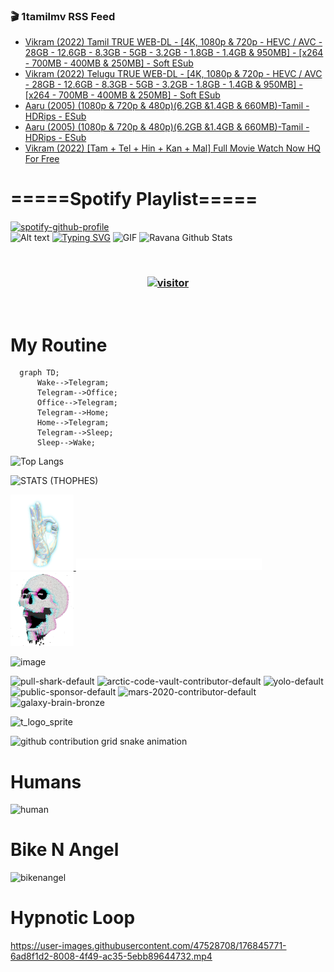 ### 🎬 1tamilmv RSS Feed

<!-- BLOG-POST-LIST:START -->
- [Vikram &lpar;2022&rpar; Tamil TRUE WEB-DL - [4K, 1080p &amp; 720p - HEVC / AVC - 28GB - 12.6GB - 8.3GB - 5GB - 3.2GB - 1.8GB - 1.4GB &amp; 950MB] - [x264 - 700MB - 400MB &amp; 250MB] - Soft ESub](https://www.1tamilmv.space/index.php?/forums/topic/165166-vikram-2022-tamil-true-web-dl-4k-1080p-720p-hevc-avc-28gb-126gb-83gb-5gb-32gb-18gb-14gb-950mb-x264-700mb-400mb-250mb-soft-esub/&do=findComment&comment=330116)
- [Vikram &lpar;2022&rpar; Telugu TRUE WEB-DL - [4K, 1080p &amp; 720p - HEVC / AVC - 28GB - 12.6GB - 8.3GB - 5GB - 3.2GB - 1.8GB - 1.4GB &amp; 950MB] - [x264 - 700MB - 400MB &amp; 250MB] - Soft ESub](https://www.1tamilmv.space/index.php?/forums/topic/165176-vikram-2022-telugu-true-web-dl-4k-1080p-720p-hevc-avc-28gb-126gb-83gb-5gb-32gb-18gb-14gb-950mb-x264-700mb-400mb-250mb-soft-esub/&do=findComment&comment=330115)
- [Aaru &lpar;2005&rpar; &lpar;1080p &amp; 720p &amp; 480p&rpar;&lpar;6.2GB &amp;1.4GB &amp; 660MB&rpar;-Tamil - HDRips - ESub](https://www.1tamilmv.space/index.php?/forums/topic/148293-aaru-2005-1080p-720p-480p62gb-14gb-660mb-tamil-hdrips-esub/&do=findComment&comment=330114)
- [Aaru &lpar;2005&rpar; &lpar;1080p &amp; 720p &amp; 480p&rpar;&lpar;6.2GB &amp;1.4GB &amp; 660MB&rpar;-Tamil - HDRips - ESub](https://www.1tamilmv.space/index.php?/forums/topic/148293-aaru-2005-1080p-720p-480p62gb-14gb-660mb-tamil-hdrips-esub/&do=findComment&comment=330113)
- [Vikram &lpar;2022&rpar; [Tam + Tel + Hin + Kan + Mal] Full Movie Watch Now HQ For Free](https://www.1tamilmv.space/index.php?/forums/topic/165188-vikram-2022-tam-tel-hin-kan-mal-full-movie-watch-now-hq-for-free/&do=findComment&comment=330112)
<!-- BLOG-POST-LIST:END -->

# =====Spotify Playlist=====
[![spotify-github-profile](https://spotify-github-profile.vercel.app/api/view?uid=31rfzgmuvvewegdlxvlev4ynz4vu&cover_image=true&theme=default&bar_color=53b14f&bar_color_cover=true)](https://ravana69.github.io/rss)
</br>
![Alt text](https://spotify-recently-played-readme.vercel.app/api?user=31rfzgmuvvewegdlxvlev4ynz4vu)
[![Typing SVG](https://readme-typing-svg.herokuapp.com?color=%2336BCF7&center=true&vCenter=true&multiline=true&height=81&lines=I+AM+RAVANA;CONTACT+ME+ON+TELEGRAM%3A+%40R4V4N4)](https://git.io/typing-svg)
<img align="centre" height="400px" width="490px" alt="GIF" src="https://github.com/ravana69/ravana69/blob/master/rvm.gif" />
![Ravana Github Stats](https://github-readme-stats.vercel.app/api?username=ravana69&&show_icons=true&theme=radical)

<br />
<h3 align="center"> <a href="https://t.me/r4v4n4"><img src="https://profile-counter.glitch.me/ravana69/count.svg" alt="visitor" width="600"></a> </h3>
</br>

<H1>My Routine</H1>

```mermaid
  graph TD;
      Wake-->Telegram;
      Telegram-->Office;
      Office-->Telegram;
      Telegram-->Home;
      Home-->Telegram;
      Telegram-->Sleep;
      Sleep-->Wake;
```
![Top Langs](https://github-readme-stats.vercel.app/api/top-langs/?username=ravana69&&show_icons=true&theme=radical)

![STATS (THOPHES)](https://github-profile-trophy.vercel.app/?username=ravana69&theme=gruvbox&margin-w=10&margin-h=15&column=8)
<br />
<p align="left">
    <a href="#">
        <img width="20%" src="./assets/images/hand.gif" alt="" />
    </a>
    <a href="#">
        <img width="59%" src="./assets/images/spacer.png" alt="" >
    </a>
    <a href="#">
        <img width="20%" src="./assets/images/skull.gif" alt="" />
    </a>
</p>


![image](https://user-images.githubusercontent.com/47528708/175298537-0623dc00-7b1a-4ec1-b5b1-71768763a234.png)

<img width="148" alt="pull-shark-default" src="https://user-images.githubusercontent.com/47528708/176419715-70981865-4dc6-489a-8a1a-06842db67b15.gif"> <img width="148" alt="arctic-code-vault-contributor-default" src="https://user-images.githubusercontent.com/47528708/175267501-e1fbbb8f-c2b2-4882-b865-2ac4debef26c.png"> <img width="148" alt="yolo-default" src="https://user-images.githubusercontent.com/47528708/175267654-281a1880-1129-4b7b-bf2f-de5dd2bc5afa.png"> <img width="148" alt="public-sponsor-default" src="https://user-images.githubusercontent.com/47528708/175268448-2e78cc75-fb25-4d76-bd22-7df520446b45.png"> <img width="148" alt="mars-2020-contributor-default" src="https://user-images.githubusercontent.com/47528708/175268475-de6d987a-3be9-4353-86a5-23b422559355.png"> <img width="148" alt="galaxy-brain-bronze" src="https://user-images.githubusercontent.com/47528708/176419717-e2fdca8b-0fdc-47dd-9511-a7ff52178a33.gif">

![t_logo_sprite](https://user-images.githubusercontent.com/47528708/175293007-21ff1792-1fca-4be3-bcae-12fdc3aa414f.svg)

![github contribution grid snake animation](https://raw.githubusercontent.com/ravana69/ravana69/output/github-contribution-grid-snake-dark.svg#gh-dark-mode-only)

# Humans
<img width="170" alt="human" src="https://user-images.githubusercontent.com/47528708/176413829-c142d478-1c96-4c3c-a2a4-2dd35374c335.gif">

# Bike N Angel
<img width="170" alt="bikenangel" src="https://user-images.githubusercontent.com/47528708/176616968-3a44f91e-8016-477c-9bb5-c4689a1adbee.gif">

# Hypnotic Loop

https://user-images.githubusercontent.com/47528708/176845771-6ad8f1d2-8008-4f49-ac35-5ebb89644732.mp4


